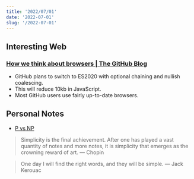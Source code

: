 ```yaml
---
title: '2022/07/01'
date: '2022-07-01'
slug: '/2022-07-01'
---
```


## Interesting Web

### [How we think about browsers | The GitHub Blog](https://github.blog/2022-06-10-how-we-think-about-browsers/)
- GitHub plans to switch to ES2020 with optional chaining and nullish coalescing.
- This will reduce 10kb in JavaScript.
- Most GitHub users use fairly up-to-date browsers.

## Personal Notes
- [P vs NP](../Notes/P%20vs%20NP.md)

> Simplicity is the final achievement. After one has played a vast quantity of notes and more notes, it is simplicity that emerges as the crowning reward of art. — Chopin

> One day I will find the right words, and they will be simple. — Jack Kerouac